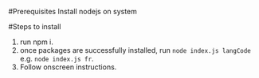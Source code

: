 #Prerequisites
Install nodejs on system

#Steps to install
1. run npm i.
2. once packages are successfully installed, run `node index.js langCode` e.g. `node index.js fr`.
3. Follow onscreen instructions.